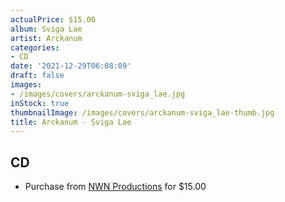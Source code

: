 ```yaml
---
actualPrice: $15.00
album: Sviga Lae
artist: Arckanum
categories:
- CD
date: '2021-12-29T06:08:09'
draft: false
images:
- /images/covers/arckanum-sviga_lae.jpg
inStock: true
thumbnailImage: /images/covers/arckanum-sviga_lae-thumb.jpg
title: Arckanum - Sviga Lae
---
```


## CD
* Purchase from [NWN Productions](http://shop.nwnprod.com/index.php?route=product/product&path=93&product_id=19901&sort=pd.name&order=ASC) for $15.00
